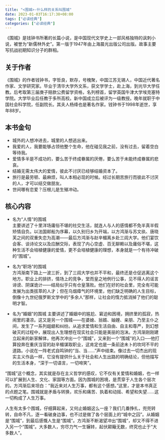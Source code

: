 ```yaml
---
title: "<围城>-什么样的关系叫围城"
date: 2023-01-03T16:17:38+08:00
tags: ["必读经典"]
categories: ["必读经典"]
---
```


《围城》是钱钟书所著的长篇小说，是中国现代文学史上一部风格独特的讽刺小说，被誉为“新儒林外史”。第一版于1947年由上海晨光出版公司出版。故事主要写抗战初期知识分子的群相。  

## 关于作者  
《围城》的作者钱钟书，字哲良，默存，号槐聚，中国江苏无锡人，中国近代著名作家、文学研究家。毕业于清华大学外文系，获文学学士，赴上海，到光华大学任教。后考取第三届庚子赔款公费留学资格，名列榜首，留学英国牛津大学埃克塞特学院。大学毕业后任教于多所高校。新中国成立后被评为一级教授。晚年就职于中国社会科学院，任副院长。其夫人杨绛也是著名作家。钱钟书于1998年逝世，享年88岁。  

## 本书金句  
* 城外的人想冲进去，城里的人想逃出来。  
* 我爱的人，我要能够占领他整个生命，他在碰见我之前，没有过去，留着空白等待我。  
* 爱情多半是不成功的，要么苦于终成眷属的厌倦，要么苦于未能终成眷属的悲哀。  
* 结婚无需太伟大的爱情，彼此不讨厌已经够结婚资本了。  
* 旅行是最劳顿、最麻烦，叫人本相必现的时候。经过长期苦旅行而彼此不讨厌的人，才可以结交做朋友。  
* 世间哪有恋爱？压根儿是生殖冲动。  

## 核心内容  
* 名为“人情”的围城  
主要讲述了十里洋场庸俗不堪的社交生活，就连人与人的感情都不免半真半假矫情自负。以法国邮船为序幕，以久别归乡为开端，以方鸿渐与苏文纨、唐晓芙之间的双重失恋为高潮——最后方鸿渐与赵辛楣离乡赴三闾大学。他们宴饮会客、谈诗论文以及应酬交际，表现了内心空虚、百无聊赖以及庸俗不堪，这种生活不会培植健康的爱情，更不会培植健康的理想，本身就是一个有待冲破的“围城”。

* 名为“职场”的围城  
方鸿渐南下路上一波三折，到了三闾大学也并不平和，最终还是仓促逃离这个地方。职业上的排挤，情场上的竞争，堂而皇之地例行公事，见不得人的谣言诽谤、阴谋诡计——结局似乎只有仓皇落败。他们在好的社会里，完全有可能发展为出类拔萃的人才；但在乌烟瘴气的环境里，他们缺乏明确的人生目标，倒像十九世纪俄罗斯文学中的“多余人”那样，让社会的惰力抵消掉了他们的聪明才智。  

* 名为“婚姻”的围城
主要讲述了婚姻中的尴尬、窘迫和困境，拥挤里的孤寂，热闹里的凄凉。这又是另一个围城——在婆媳、翁婿、妯娌、亲朋、乃至主仆之间，发生了一系列龃龉和纠纷。从追求爱情和生活自由、自主和尊严，到幻想破灭的过程中，展现出人生理想在现实社会只能是美丽的泡沫。方鸿渐刚刚建立起来的新家解体，他再次冲出一个“围城”，又来到一个“围城”的入口──他打算投奔在重庆当官的赵辛楣谋取职业，这肯定也是一条前途未卜的坎坷不平的道路。小说在一阵老式自鸣钟的“当、当……”声中结束。像过去一切杰出的现实主义作品一样，它没有提供什么关于社会和人生出路的明确结论，但他描写的生活本身，“深于一切语言，一切啼笑”。  

“围城”这个概念，其实就是存在主义哲学的感叹，它不仅有关爱情和婚姻，也一样可以扩展到人生、文化、家国等方面。因为围城的困境，是贯穿于人生各个层次的。方鸿渐后来坦白：“我近来对人生万事，都有这个感想。”这里，才是本书真正的点题之笔。围城就是矛盾与转换，欢乐和痛苦、执着和动摇、希望和失望……这一切构成了人生万事。  

人生有太多个围城，仔细算起来，又何止婚姻这么一座？我们几番挣扎，兜兜转转，自命不凡，逐一看破身边事，也不过是做了各个层面上的“城中之囚”。从婚姻是“围城”，到最后感慨人生是“围城”。方鸿渐不断渴望冲出“围城”，却又不得不进入另一个“围城”。大多数人，穷尽力气一生辗转，起伏颠簸无数，终究也止于“大多数人”。